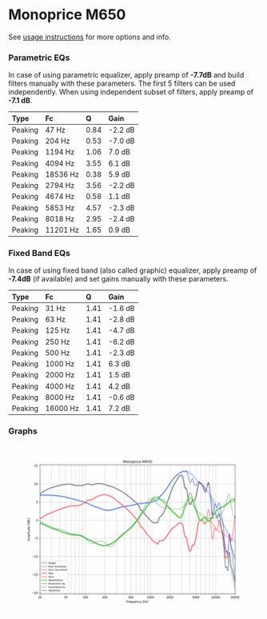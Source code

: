 # Monoprice M650
See [usage instructions](https://github.com/jaakkopasanen/AutoEq#usage) for more options and info.

### Parametric EQs
In case of using parametric equalizer, apply preamp of **-7.7dB** and build filters manually
with these parameters. The first 5 filters can be used independently.
When using independent subset of filters, apply preamp of **-7.1 dB**.

| Type    | Fc       |    Q | Gain    |
|:--------|:---------|:-----|:--------|
| Peaking | 47 Hz    | 0.84 | -2.2 dB |
| Peaking | 204 Hz   | 0.53 | -7.0 dB |
| Peaking | 1194 Hz  | 1.06 | 7.0 dB  |
| Peaking | 4094 Hz  | 3.55 | 6.1 dB  |
| Peaking | 18536 Hz | 0.38 | 5.9 dB  |
| Peaking | 2794 Hz  | 3.56 | -2.2 dB |
| Peaking | 4674 Hz  | 0.58 | 1.1 dB  |
| Peaking | 5853 Hz  | 4.57 | -2.3 dB |
| Peaking | 8018 Hz  | 2.95 | -2.4 dB |
| Peaking | 11201 Hz | 1.65 | 0.9 dB  |

### Fixed Band EQs
In case of using fixed band (also called graphic) equalizer, apply preamp of **-7.4dB**
(if available) and set gains manually with these parameters.

| Type    | Fc       |    Q | Gain    |
|:--------|:---------|:-----|:--------|
| Peaking | 31 Hz    | 1.41 | -1.6 dB |
| Peaking | 63 Hz    | 1.41 | -2.8 dB |
| Peaking | 125 Hz   | 1.41 | -4.7 dB |
| Peaking | 250 Hz   | 1.41 | -6.2 dB |
| Peaking | 500 Hz   | 1.41 | -2.3 dB |
| Peaking | 1000 Hz  | 1.41 | 6.3 dB  |
| Peaking | 2000 Hz  | 1.41 | 1.5 dB  |
| Peaking | 4000 Hz  | 1.41 | 4.2 dB  |
| Peaking | 8000 Hz  | 1.41 | -0.6 dB |
| Peaking | 16000 Hz | 1.41 | 7.2 dB  |

### Graphs
![](./Monoprice%20M650.png)